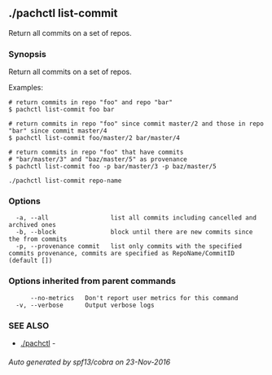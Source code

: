 ## ./pachctl list-commit

Return all commits on a set of repos.

### Synopsis


Return all commits on a set of repos.

Examples:

	# return commits in repo "foo" and repo "bar"
	$ pachctl list-commit foo bar

	# return commits in repo "foo" since commit master/2 and those in repo "bar" since commit master/4
	$ pachctl list-commit foo/master/2 bar/master/4

	# return commits in repo "foo" that have commits
	# "bar/master/3" and "baz/master/5" as provenance
	$ pachctl list-commit foo -p bar/master/3 -p baz/master/5



```
./pachctl list-commit repo-name
```

### Options

```
  -a, --all                 list all commits including cancelled and archived ones
  -b, --block               block until there are new commits since the from commits
  -p, --provenance commit   list only commits with the specified commits provenance, commits are specified as RepoName/CommitID (default [])
```

### Options inherited from parent commands

```
      --no-metrics   Don't report user metrics for this command
  -v, --verbose      Output verbose logs
```

### SEE ALSO
* [./pachctl](./pachctl.md)	 - 

###### Auto generated by spf13/cobra on 23-Nov-2016
